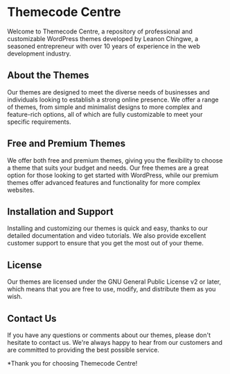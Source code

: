 # Themecode Centre
Welcome to Themecode Centre, a repository of professional and customizable WordPress themes developed by Leanon Chingwe, a seasoned entrepreneur with over 10 years of experience in the web development industry.

## About the Themes
Our themes are designed to meet the diverse needs of businesses and individuals looking to establish a strong online presence. We offer a range of themes, from simple and minimalist designs to more complex and feature-rich options, all of which are fully customizable to meet your specific requirements.

## Free and Premium Themes
We offer both free and premium themes, giving you the flexibility to choose a theme that suits your budget and needs. Our free themes are a great option for those looking to get started with WordPress, while our premium themes offer advanced features and functionality for more complex websites.

## Installation and Support
Installing and customizing our themes is quick and easy, thanks to our detailed documentation and video tutorials. We also provide excellent customer support to ensure that you get the most out of your theme.

## License
Our themes are licensed under the GNU General Public License v2 or later, which means that you are free to use, modify, and distribute them as you wish.

## Contact Us
If you have any questions or comments about our themes, please don't hesitate to contact us. We're always happy to hear from our customers and are committed to providing the best possible service.

*Thank you for choosing Themecode Centre!
